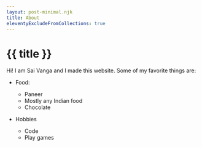 ```yaml
---
layout: post-minimal.njk
title: About
eleventyExcludeFromCollections: true
---
```


# {{ title }}

Hi! I am Sai Vanga and I made this website.
Some of my favorite things are:

- Food:

  - Paneer
  - Mostly any Indian food
  - Chocolate

- Hobbies
  - Code
  - Play games
